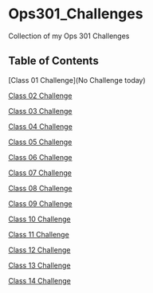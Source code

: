 # Ops301_Challenges
Collection of my Ops 301 Challenges

## Table of Contents
[Class 01 Challenge](No Challenge today)

[Class 02 Challenge](https://github.com/AmlesetT/Ops301_Challenges/blob/main/Var--Log--Syslog.sh)

[Class 03 Challenge](https://github.com/AmlesetT/Ops301_Challenges/blob/main/change_permissions.sh)

[Class 04 Challenge](https://github.com/AmlesetT/Ops301_Challenges/blob/main/bash-conditionals.sh)

[Class 05 Challenge](https://github.com/AmlesetT/Ops301_Challenges/blob/main/clearing_logs.sh)

[Class 06 Challenge](https://github.com/AmlesetT/Ops301_Challenges/blob/main/bash_in_python.py)

[Class 07 Challenge](https://github.com/AmlesetT/Ops301_Challenges/blob/main/directory_creation.py)

[Class 08 Challenge](https://github.com/AmlesetT/Ops301_Challenges/blob/main/python_collections)

[Class 09 Challenge](https://github.com/AmlesetT/Ops301_Challenges/blob/main/python_conditional_statements)

[Class 10 Challenge](https://github.com/AmlesetT/Ops301_Challenges/blob/main/python_file_handling)

[Class 11 Challenge](https://github.com/AmlesetT/Ops301_Challenges/blob/main/psutil.py)

[Class 12 Challenge]()

[Class 13 Challenge]()

[Class 14 Challenge]()
